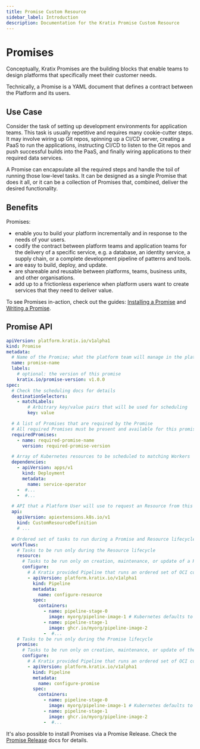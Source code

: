 ```yaml
---
title: Promise Custom Resource
sidebar_label: Introduction
description: Documentation for the Kratix Promise Custom Resource
---
```


# Promises

Conceptually, Kratix Promises are the building blocks that enable teams to design
platforms that specifically meet their customer needs.

Technically, a Promise is a YAML document that defines a contract between the Platform and its users.

## Use Case

Consider the task of setting up development environments for application teams.
This task is usually repetitive and requires many cookie-cutter steps. It may
involve wiring up Git repos, spinning up a CI/CD server, creating a PaaS to run
the applications, instructing CI/CD to listen to the Git repos and push
successful builds into the PaaS, and finally wiring applications to their
required data services.

A Promise can encapsulate all the required steps and handle the toil of running
those low-level tasks. It can be designed as a single Promise that does it all,
or it can be a collection of Promises that, combined, deliver the desired
functionality.

## Benefits

Promises:

- enable you to build your platform incrementally and in response to the needs
  of your users.
- codify the contract between platform teams and application teams for the
  delivery of a specific service, e.g. a database, an identity service, a
  supply chain, or a complete development pipeline of patterns and tools.
- are easy to build, deploy, and update.
- are shareable and reusable between platforms, teams, business units, and other
  organisations.
- add up to a frictionless experience when platform users want to create
  services that they need to deliver value.

To see Promises in-action, check out the guides: [Installing a Promise](../../guides/installing-a-promise) and [Writing a Promise](../../guides/writing-a-promise).

## Promise API

```yaml
apiVersion: platform.kratix.io/v1alpha1
kind: Promise
metadata:
  # Name of the Promise; what the platform team will manage in the platform cluster
  name: promise-name
  labels:
    # optional: the version of this promise
    kratix.io/promise-version: v1.0.0
spec:
  # Check the scheduling docs for details
  destinationSelectors:
    - matchLabels:
        # Arbitrary key/value pairs that will be used for scheduling
        key: value

  # A list of Promises that are required by the Promise
  # All required Promises must be present and available for this promise to be made available
  requiredPromises:
    - name: required-promise-name
      version: required-promise-version

  # Array of Kubernetes resources to be scheduled to matching Workers
  dependencies:
    - apiVersion: apps/v1
      kind: Deployment
      metadata:
        name: service-operator
    -  #...
    -  #...

  # API that a Platform User will use to request an Resource from this Promise
  api:
    apiVersion: apiextensions.k8s.io/v1
    kind: CustomResourceDefinition
    # ...

  # Ordered set of tasks to run during a Promise and Resource lifecycle
  workflows:
    # Tasks to be run only during the Resource lifecycle
    resource:
      # Tasks to be run only on creation, maintenance, or update of a Resource
      configure:
        # A Kratix provided Pipeline that runs an ordered set of OCI compliant images
        - apiVersion: platform.kratix.io/v1alpha1
          kind: Pipeline
          metadata:
            name: configure-resource
          spec:
            containers:
              - name: pipeline-stage-0
                image: myorg/pipeline-image-1 # Kubernetes defaults to docker.io
              - name: pipeline-stage-1
                image: ghcr.io/myorg/pipeline-image-2
              -  #...
    # Tasks to be run only during the Promise lifecycle
    promise:
      # Tasks to be run only on creation, maintenance, or update of the Promise
      configure:
        # A Kratix provided Pipeline that runs an ordered set of OCI compliant images
        - apiVersion: platform.kratix.io/v1alpha1
          kind: Pipeline
          metadata:
            name: configure-promise
          spec:
            containers:
              - name: pipeline-stage-0
                image: myorg/pipeline-image-1 # Kubernetes defaults to docker.io
              - name: pipeline-stage-1
                image: ghcr.io/myorg/pipeline-image-2
              -  #...
```

It's also possible to install Promises via a Promise Release. Check the [Promise Release](../promises/releases) docs for details.
